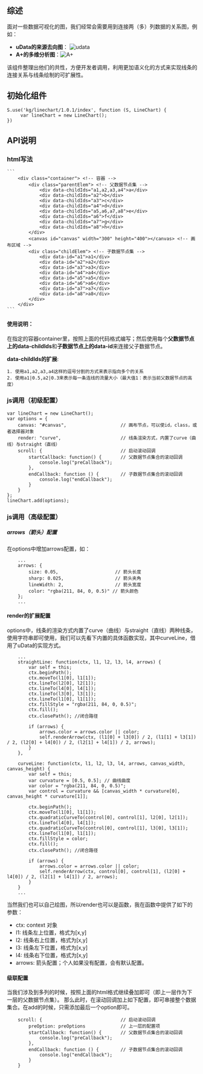 ## 综述

面对一些数据可视化的图，我们经常会需要用到连接两（多）列数据的关系图，例如：

* **uData的来源去向图**：
![udata](http://gtms02.alicdn.com/tps/i2/TB1MdQYHpXXXXXOXXXXVyyl3XXX-1003-505.png)
* **A+的多维分析图**：![A+](http://gtms03.alicdn.com/tps/i3/TB1tRcQHpXXXXXCXVXX2jihVXXX-519-541.png)

该组件整理出他们的共性，方便开发者调用，利用更加语义化的方式来实现线条的连接关系与线条绘制的可扩展性。


## 初始化组件
        
    S.use('kg/linechart/1.0.1/index', function (S, LineChart) {
         var lineChart = new LineChart();
    })

## API说明

### html写法
    ```
        <div class="container"> <!-- 容器 -->
            <div class="parentElem"> <!-- 父数据节点集 -->
                <div data-childIds="a1,a2,a3,a4">a</div>
                <div data-childIds="a2">b</div>
                <div data-childIds="a3">c</div>
                <div data-childIds="a4">d</div>
                <div data-childIds="a5,a6,a7,a8">e</div>
                <div data-childIds="a6">f</div>
                <div data-childIds="a7">g</div>
                <div data-childIds="a8">h</div>
            </div>
            <canvas id="canvas" width="300" height="400"></canvas> <!-- 画布区域 -->
            <div class="childElem"> <!-- 子数据节点集 -->
                <div data-id="a1">a1</div>
                <div data-id="a2">a2</div>
                <div data-id="a3">a3</div>
                <div data-id="a4">a4</div>
                <div data-id="a5">a5</div>
                <div data-id="a6">a6</div>
                <div data-id="a7">a7</div>
                <div data-id="a8">a8</div>
            </div>
        </div>
    ```
#### **使用说明**：

在指定的容器container里，按照上面的代码格式编写；然后使用每个**父数据节点上的data-childIds**和**子数据节点上的data-id**来连接父子数据节点。

**data-childIds的扩展**:

    1. 使用a1,a2,a3,a4这样的逗号分割的方式来表示指向多个的关系
    2. 使用a1|0.5,a2|0.3来表示每一条连线的流量大小（最大值1：表示当前父数据节点的高度）


### js调用（初级配置）
```
var lineChart = new LineChart();
var options = {
    canvas: "#canvas",                    // 画布节点，可以使id，class，或者选择器对象
    render: "curve",                      // 线条渲染方式，内置了curve（曲线）与straight（直线）
    scroll: {                             // 启动滚动回调
        startCallback: function() {       // 父数据节点集合的滚动回调
            console.log("preCallback");
        },
        endCallback: function () {        // 子数据节点集合的滚动回调
            console.log("endCallback");
        }
    }
};
lineChart.add(options);  
```


### js调用（高级配置）

#####  arrows（箭头）配置
在options中增加arrows配置，如：

```
    ...
    arrows: {
        size: 0.05,                     // 箭头长度
        sharp: 0.025,                   // 箭头夹角
        lineWidth: 2,                   // 箭头宽度
        color: "rgba(211, 84, 0, 0.5)" // 箭头颜色
    };
    ...
```

#### render的扩展配置
options中，线条的渲染方式内置了curve（曲线）与straight（直线）两种线条，使用字符串即可使用，我们可以先看下内置的具体函数实现，其中curveLine，借用了uData的实现方式。

```
	...
    straightLine: function(ctx, l1, l2, l3, l4, arrows) {
        var self = this;
        ctx.beginPath();
        ctx.moveTo(l1[0], l1[1]);
        ctx.lineTo(l2[0], l2[1]);
        ctx.lineTo(l4[0], l4[1]);
        ctx.lineTo(l3[0], l3[1]);
        ctx.lineTo(l1[0], l1[1]);
        ctx.fillStyle = "rgba(211, 84, 0, 0.5)";
        ctx.fill();
        ctx.closePath(); //闭合路径 

        if (arrows) {
            arrows.color = arrows.color || color;
            self.renderArrow(ctx, (l1[0] + l3[0]) / 2, (l1[1] + l3[1]) / 2, (l2[0] + l4[0]) / 2, (l2[1] + l4[1]) / 2, arrows);
        }
    },

    curveLine: function(ctx, l1, l2, l3, l4, arrows, canvas_width, canvas_height) {
        var self = this;
        var curvature = [0.5, 0.5]; // 曲线曲度
        var color = "rgba(211, 84, 0, 0.5)";
        var control = curvature && [canvas_width * curvature[0], canvas_height * curvature[1]];

        ctx.beginPath();
        ctx.moveTo(l1[0], l1[1]);
        ctx.quadraticCurveTo(control[0], control[1], l2[0], l2[1]);
        ctx.lineTo(l4[0], l4[1]);
        ctx.quadraticCurveTo(control[0], control[1], l3[0], l3[1]);
        ctx.lineTo(l1[0], l1[1]);
        ctx.fillStyle = color;
        ctx.fill();
        ctx.closePath(); //闭合路径 

        if (arrows) {
            arrows.color = arrows.color || color;
            self.renderArrow(ctx, control[0], control[1], (l2[0] + l4[0]) / 2, (l2[1] + l4[1]) / 2, arrows);
        }
    }
    ...
```

当然我们也可以自己绘图，所以render也可以是函数，我在函数中提供了如下的参数：

* ctx: context 对象 
* l1: 线条左上位置，格式为[x,y]
* l2: 线条右上位置，格式为[x,y]
* l3: 线条左下位置，格式为[x,y]
* l4: 线条右下位置，格式为[x,y]
* arrows: 箭头配置；个人如果没有配置，会有默认配置。

#### 级联配置
当我们涉及到多列的时候，按照上面的html格式继续叠加即可（即上一层作为下一层的父数据节点集）。
那么此时，在滚动回调加上如下配置，即可串接整个数据集合。在add的时候，只需添加最后一个option即可。

```
    scroll: {                             // 启动滚动回调
        preOption: preOptions             // 上一层的配置项
        startCallback: function() {       // 父数据节点集合的滚动回调
            console.log("preCallback");
        },
        endCallback: function () {        // 子数据节点集合的滚动回调
            console.log("endCallback");
        }
    }
```



